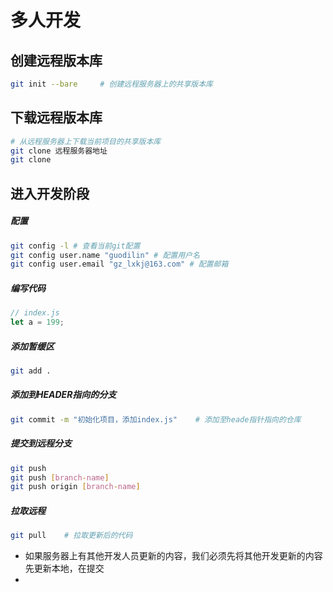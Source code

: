 # 多人开发

## 创建远程版本库

```bash
git init --bare		# 创建远程服务器上的共享版本库
```

## 下载远程版本库

```bash
# 从远程服务器上下载当前项目的共享版本库
git clone 远程服务器地址
git clone 
```

## 进入开发阶段

##### 配置

```bash
git config -l # 查看当前git配置
git config user.name "guodilin"	# 配置用户名
git config user.email "gz_lxkj@163.com"	# 配置邮箱
```

##### 编写代码

```js
// index.js
let a = 199;
```

##### 添加暂缓区

```bash
git add .
```

##### 添加到HEADER指向的分支

```bash
git commit -m "初始化项目，添加index.js"	# 添加至heade指针指向的仓库
```

##### 提交到远程分支

```bash
git push
git push [branch-name]
git push origin [branch-name]
```

##### 拉取远程

```bash
git pull	# 拉取更新后的代码
```

- 如果服务器上有其他开发人员更新的内容，我们必须先将其他开发更新的内容先更新本地，在提交
- 